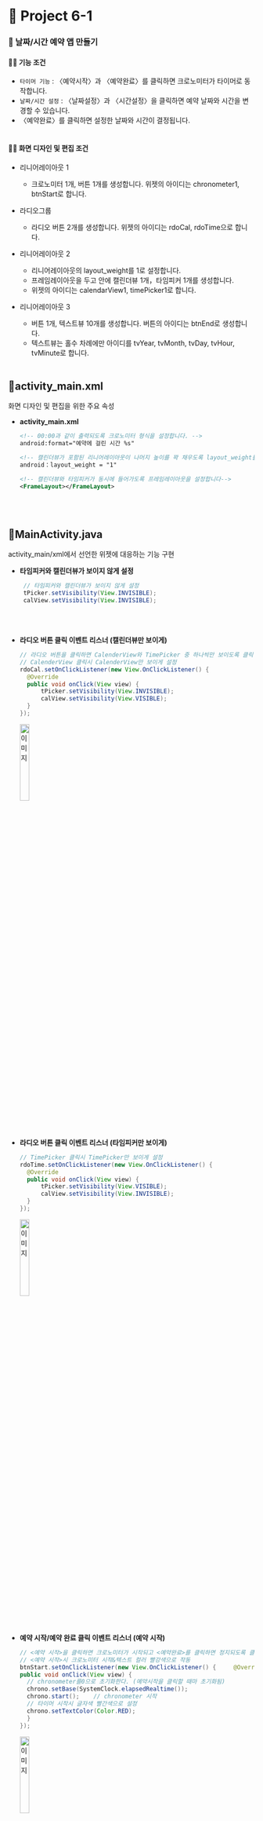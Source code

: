 # 🚀 Project 6-1

### **📆 날짜/시간 예약 앱 만들기**

#### **✍🏻 기능 조건**
-  `타이머 기능` : 〈예약시작〉과 〈예약완료〉를 클릭하면 크로노미터가 타이머로 동작합니다. </br>
-  `날짜/시간 설정` : 〈날짜설정〉과 〈시간설정〉을 클릭하면 예약 날짜와 시간을 변경할 수 있습니다.</br>
- 〈예약완료〉를 클릭하면 설정한 날짜와 시간이 결정됩니다.
<br></br>

#### **✍🏻 화면 디자인 및 편집 조건**
- 리니어레이아웃 1
    -  크로노미터 1개, 버튼 1개를 생성합니다. 위젯의 아이디는 chronometer1, btnStart로 합니다. 

-  라디오그룹 
   -  라디오 버튼 2개를 생성합니다. 위젯의 아이디는 rdoCal, rdoTime으로 합니다.

-  리니어레이아웃 2
   -  리니어레이아웃의 layout_weight를 1로 설정합니다.
   -  프레임레이아웃을 두고 안에 캘린더뷰 1개，타임피커 1개를 생성합니다.
   -  위젯의 아이디는 calendarView1, timePicker1로 합니다.

-  리니어레이아웃 3
    -  버튼 1개, 텍스트뷰 10개를 생성합니다. 버튼의 아이디는 btnEnd로 생성합니다. 
    -  텍스트뷰는 홀수 차례에만 아이디를 tvYear, tvMonth, tvDay, tvHour, tvMinute로 합니다.
   <br></br>


## **🧐activity_main.xml**
화면 디자인 및 편집을 위한 주요 속성

- **activity_main.xml**

  ```xml
  <!-- 00:00과 같이 출력되도록 크로노미터 형식을 설정합니다. -->
  android:format="예약에 걸린 시간 %s" 

  <!-- 캘린더뷰가 포함된 리니어레이아웃이 나머지 높이를 꽉 채우도록 layout_weight를 1로 설정합니다-->
  android：layout_weight = "1" 

  <!-- 캘린더뷰와 타임피커가 동시에 들어가도록 프레임레이아웃을 설정합니다-->
  <FrameLayout></FrameLayout>
   ```
<br></br>

## **🧐MainActivity.java**
activity_main/xml에서 선언한 위젯에 대응하는 기능 구현

- **타임피커와 캘린더뷰가 보이지 않게 설정**

  ```java
   // 타임피커와 캘린더뷰가 보이지 않게 설정
   tPicker.setVisibility(View.INVISIBLE);          
   calView.setVisibility(View.INVISIBLE);

  ```
<br></br>

- **라디오 버튼 클릭 이벤트 리스너 (캘린더뷰만 보이게)**
  
  ```java
  // 라디오 버튼을 클릭하면 CalenderView와 TimePicker 중 하나씩만 보이도록 클릭 이벤트 리스너를 작성합니다.
  // CalenderView 클릭시 CalenderView만 보이게 설정
  rdoCal.setOnClickListener(new View.OnClickListener() { 
    @Override
    public void onClick(View view) {
        tPicker.setVisibility(View.INVISIBLE);
        calView.setVisibility(View.VISIBLE);
    }
  });
  ```
  <p align="left"> <img src="../Project06/img/image1.png" alt="이미지" width="20%"> 
<br></br>



- **라디오 버튼 클릭 이벤트 리스너 (타임피커만 보이게)**

  ```java
  // TimePicker 클릭시 TimePicker만 보이게 설정
  rdoTime.setOnClickListener(new View.OnClickListener() {
    @Override
    public void onClick(View view) {
        tPicker.setVisibility(View.VISIBLE);
        calView.setVisibility(View.INVISIBLE);
    }             
  });
  ```
  <p align="left"> <img src="../Project06/img/image2.png" alt="이미지" width="20%"> 

<br></br>

- **예약 시작/예약 완료 클릭 이벤트 리스너 (예약 시작)**

  ```java
  // <예약 시작>을 클릭하면 크로노미터가 시작되고 <예약완료>를 클릭하면 정지되도록 클릭 이벤트 리스너를 작성합니다.
  // <예약 시작>시 크로노미터 시작&텍스트 컬러 빨강색으로 작동
  btnStart.setOnClickListener(new View.OnClickListener() {     @Override
  public void onClick(View view) {
    // chronometer를0으로 초기화한다. (예약시작을 클릭할 때마 초기화됨)
    chrono.setBase(SystemClock.elapsedRealtime()); 
    chrono.start();    // chronometer 시작
    // 타이머 시작시 글자색 빨간색으로 설정                   				
    chrono.setTextColor(Color.RED);
    }
  });
  ```
    <p align="left"> <img src="../Project06/img/image3.png" alt="이미지" width="20%"> 
    <br></br>

- **예약 시작/예약 완료 클릭 이벤트 리스너 (예약 완료)**

  ```java
  // <예약 시작>을 클릭하면 크로노미터가 시작되고 <예약완료>를 클릭하면 정지되도록 클릭 이벤트 리스너를 작성합니다.
  // <예약 종료> 시 크로노미터 종료 및 텍스트 컬러 파랑색으로 작동
  btnEnd.setOnClickListener(new View.OnClickListener() {
    @Override
    public void onClick(View view) {
        chrono.stop();   // chronometer 종료
        chrono.setTextColor(Color.BLUE);

        // <예약완료>를 클릭하면 캘린더뷰에서 설정한 연, 월, 일과 타임피커에서 설정한 시, 분이 맨 아래 텍스트뷰에 채워지게 합니다.
        // 캘린더뷰에서 선택한 연,월,일을 해당하는 텍스트뷰에 채웁니다.
        tvYear.setText(Integer.toString(selectYear));
        tvMonth.setText(Integer.toString(selectMonth));
        tvDay.setText(Integer.toString(selectDay));
        
        // 타임피커에서 설정한 시각과 분을 구하여 해당하는 텍스트뷰에 채웁니다.
        tvHour.setText(Integer.toString(tPicker.getCurrentHour()));
        tvMinute.setText(Integer.toString(tPicker.getCurrentMinute()));
    }
  });
  
  ```
    <p align="left"> <img src="../Project06/img/image4.png" alt="이미지" width="20%"> 
    <br></br>

- **월에 +1을 해주는 부분** </br>
  CalendarView에서 월을 나타내는 값은 0부터 시작하는 것은 Calendar 클래스의 월 상수와의 일관성을 유지하기 위한 설계 선택입니다. </br>

  Calendar 클래스는 월을 0부터 11까지의 정수로 표현합니다. 예를 들어, 0은 1월을 나타내고, 1은 2월을 나타냅니다. 이와 같은 방식으로 월을 표현하는 것은 자바에서 일반적인 관행입니다. </br>

  따라서 CalendarView에서 월을 나타내는 값도 Calendar 클래스와 일치시키기 위해 0부터 시작하는 것입니다. 이렇게 함으로써 개발자가 Calendar 클래스와 CalendarView에서 월을 다룰 때 일관성을 유지할 수 있습니다. </br>

  ```java
  // 캘린더뷰를 클릭하면 선택한 년, 월, 일이 전역변수에 대입됩니다. 월은 0부터 시작하므로+1을 더해줍니다.
  calView.setOnDateChangeListener(new CalendarView.OnDateChangeListener() {
    @Override
    public void onSelectedDayChange(@NonNull CalendarView calendarView, int year, int month, int dayOfMonth) {
        selectYear=year;
        selectMonth=month+1;
        selectDay=dayOfMonth;
    }
  });
  ```